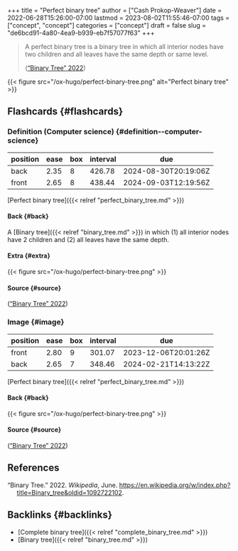 +++
title = "Perfect binary tree"
author = ["Cash Prokop-Weaver"]
date = 2022-06-28T15:26:00-07:00
lastmod = 2023-08-02T11:55:46-07:00
tags = ["concept", "concept"]
categories = ["concept"]
draft = false
slug = "de6bcd91-4a80-4ea9-b939-eb7f57077f63"
+++

> A perfect binary tree is a binary tree in which all interior nodes have two children and all leaves have the same depth or same level.
>
> (<a href="#citeproc_bib_item_1">“Binary Tree” 2022</a>)

{{< figure src="/ox-hugo/perfect-binary-tree.png" alt="Perfect binary tree" >}}


## Flashcards {#flashcards}


### Definition (Computer science) {#definition--computer-science}

| position | ease | box | interval | due                  |
|----------|------|-----|----------|----------------------|
| back     | 2.35 | 8   | 426.78   | 2024-08-30T20:19:06Z |
| front    | 2.65 | 8   | 438.44   | 2024-09-03T12:19:56Z |

[Perfect binary tree]({{< relref "perfect_binary_tree.md" >}})


#### Back {#back}

A [Binary tree]({{< relref "binary_tree.md" >}}) in which (1) all interior nodes have 2 children and (2) all leaves have the same depth.


#### Extra {#extra}

{{< figure src="/ox-hugo/perfect-binary-tree.png" >}}


#### Source {#source}

(<a href="#citeproc_bib_item_1">“Binary Tree” 2022</a>)


### Image {#image}

| position | ease | box | interval | due                  |
|----------|------|-----|----------|----------------------|
| front    | 2.80 | 9   | 301.07   | 2023-12-06T20:01:26Z |
| back     | 2.65 | 7   | 348.46   | 2024-02-21T14:13:22Z |

[Perfect binary tree]({{< relref "perfect_binary_tree.md" >}})


#### Back {#back}

{{< figure src="/ox-hugo/perfect-binary-tree.png" >}}


#### Source {#source}

(<a href="#citeproc_bib_item_1">“Binary Tree” 2022</a>)

## References

<style>.csl-entry{text-indent: -1.5em; margin-left: 1.5em;}</style><div class="csl-bib-body">
  <div class="csl-entry"><a id="citeproc_bib_item_1"></a>“Binary Tree.” 2022. <i>Wikipedia</i>, June. <a href="https://en.wikipedia.org/w/index.php?title=Binary_tree&oldid=1092722102">https://en.wikipedia.org/w/index.php?title=Binary_tree&#38;oldid=1092722102</a>.</div>
</div>


## Backlinks {#backlinks}

-   [Complete binary tree]({{< relref "complete_binary_tree.md" >}})
-   [Binary tree]({{< relref "binary_tree.md" >}})
